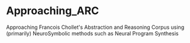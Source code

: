 # Approaching_ARC
Approaching Francois Chollet's Abstraction and Reasoning Corpus using (primarily) NeuroSymbolic methods such as Neural Program Synthesis
